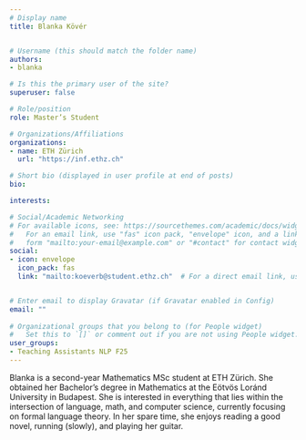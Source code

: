```yaml
---
# Display name
title: Blanka Kövér


# Username (this should match the folder name)
authors:
- blanka

# Is this the primary user of the site?
superuser: false

# Role/position
role: Master’s Student

# Organizations/Affiliations
organizations:
- name: ETH Zürich
  url: "https://inf.ethz.ch"

# Short bio (displayed in user profile at end of posts)
bio: 

interests:

# Social/Academic Networking
# For available icons, see: https://sourcethemes.com/academic/docs/widgets/#icons
#   For an email link, use "fas" icon pack, "envelope" icon, and a link in the
#   form "mailto:your-email@example.com" or "#contact" for contact widget.
social:
- icon: envelope
  icon_pack: fas
  link: "mailto:koeverb@student.ethz.ch"  # For a direct email link, use "mailto:test@example.org".


# Enter email to display Gravatar (if Gravatar enabled in Config)
email: ""
  
# Organizational groups that you belong to (for People widget)
#   Set this to `[]` or comment out if you are not using People widget.  
user_groups:
- Teaching Assistants NLP F25
---
```


Blanka is a second-year Mathematics MSc student at ETH Zürich. She obtained her Bachelor’s degree in Mathematics at the Eötvös Loránd University in Budapest. She is interested in everything that lies within the intersection of language, math, and computer science, currently focusing on formal language theory. In her spare time, she enjoys reading a good novel, running (slowly), and playing her guitar.